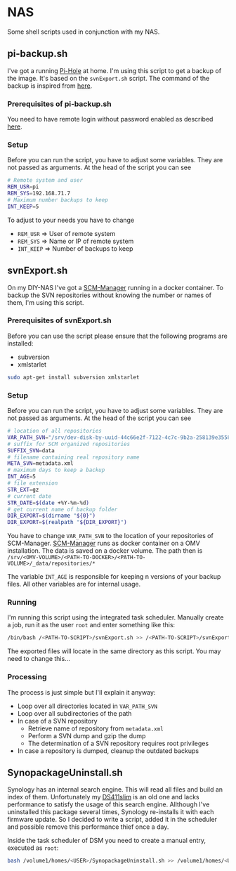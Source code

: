 # NAS

Some shell scripts used in conjunction with my NAS.

## pi-backup.sh

I've got a running [Pi-Hole][pihole] at home. I'm using this script to get a backup of the image. It's based on the `svnExport.sh` script. The command of the backup is inspired from [here][backup].

### Prerequisites of pi-backup.sh

You need to have remote login without password enabled as described [here][remote].

### Setup

Before you can run the script, you have to adjust some variables. They are not passed as arguments. At the head of the script you can see

```bash
# Remote system and user
REM_USR=pi
REM_SYS=192.168.71.7
# Maximum number backups to keep
INT_KEEP=5
```

To adjust to your needs you have to change

- `REM_USR` => User of remote system
- `REM_SYS` => Name or IP of remote system
- `INT_KEEP` => Number of backups to keep

## svnExport.sh

On my DIY-NAS I've got a [SCM-Manager][SCM] running in a docker container. To backup the SVN repositories without knowing the number or names of them, I'm using this script.

### Prerequisites of svnExport.sh

Before you can use the script please ensure that the following programs are installed:

* subversion
* xmlstarlet

```bash
sudo apt-get install subversion xmlstarlet
```

### Setup

Before you can run the script, you have to adjust some variables. They are not passed as arguments. At the head of the script you can see

```bash
# location of all repositories
VAR_PATH_SVN="/srv/dev-disk-by-uuid-44c66e2f-7122-4c7c-9b2a-258139e35584/docker/volumes/scmmanager/_data/repositories/*"
# suffix for SCM organized repositories
SUFFIX_SVN=data
# filename containing real repository name
META_SVN=metadata.xml
# maximum days to keep a backup
INT_AGE=5
# file extension
STR_EXT=gz
# current date
STR_DATE=$(date +%Y-%m-%d)
# get current name of backup folder
DIR_EXPORT=$(dirname "${0}")
DIR_EXPORT=$(realpath "${DIR_EXPORT}")
```

You have to change `VAR_PATH_SVN` to the location of your repositories of SCM-Manager. [SCM-Manager][SCM] runs as docker container on a OMV installation. The data is saved on a docker volume. The path then is `/srv/<OMV-VOLUME>/<PATH-TO-DOCKER>/<PATH-TO-VOLUME>/_data/repositories/*`

The variable `INT_AGE` is responsible for keeping n versions of
your backup files. All other variables are for internal usage.

### Running

I'm running this script using the integrated task scheduler. Manually create a
job, run it as the user `root` and enter something like this:

```bash
/bin/bash /<PATH-TO-SCRIPT>/svnExport.sh >> /<PATH-TO-SCRIPT>/svnExport.log 2>&1 &
```

The exported files will locate in the same directory as this script. You may
need to change this...

### Processing

The process is just simple but I'll explain it anyway:

* Loop over all directories located in `VAR_PATH_SVN`
* Loop over all subdirectories of the path
* In case of a SVN repository
  * Retrieve name of repository from `metadata.xml`
  * Perform a SVN dump and gzip the dump
  * The determination of a SVN repository requires root privileges
* In case a repository is dumped, cleanup the outdated backups

## SynopackageUninstall.sh

Synology has an internal search engine. This will read all files and build an
index of them. Unfortunately my [DS411slim][DS411slim] is an old one and lacks
performance to satisfy the usage of this search engine. Allthough I've
uninstalled this package several times, Synology re-installs it with each
firmware update. So I decided to write a script, added it in the scheduler and
possible remove this performance thief once a day.

Inside the task scheduler of DSM you need to create a manual entry, executed as
`root`:

```bash
bash /volume1/homes/<USER>/SynopackageUninstall.sh >> /volume1/homes/<USER>/SynopackageUninstall.log 2>&1
```

[DS411slim]: https://www.synology.com/en-global/company/news/article/Synology_Unveils_DiskStation_DS411slim
[OMV]: https://www.openmediavault.org
[SCM]: https://scm-manager.org/
[backup]: https://pixelfriedhof.com/raspberry-pi-remote-backup-ueber-ssh-per-terminal-anfertigen/
[pihole]: https://pi-hole.net/
[remote]: http://www.linuxproblem.org/art_9.html
